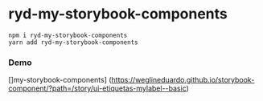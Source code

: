 # ryd-my-storybook-components

```
npm i ryd-my-storybook-components
yarn add ryd-my-storybook-components

```

### Demo

[]my-storybook-components] (https://weglineduardo.github.io/storybook-component/?path=/story/ui-etiquetas-mylabel--basic)
